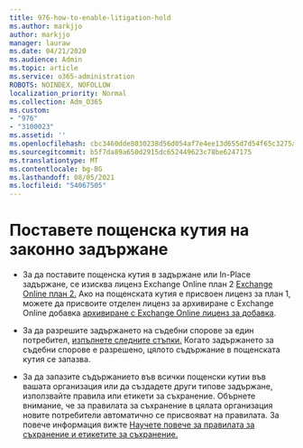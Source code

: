 ```yaml
---
title: 976-how-to-enable-litigation-hold
ms.author: markjjo
author: markjjo
manager: lauraw
ms.date: 04/21/2020
ms.audience: Admin
ms.topic: article
ms.service: o365-administration
ROBOTS: NOINDEX, NOFOLLOW
localization_priority: Normal
ms.collection: Adm_O365
ms.custom:
- "976"
- "3100023"
ms.assetid: ''
ms.openlocfilehash: cbc3460dde8030238d56d054af7e4ee13d655d7d54f65c3275a73e899dd6f813
ms.sourcegitcommit: b5f7da89a650d2915dc652449623c78be6247175
ms.translationtype: MT
ms.contentlocale: bg-BG
ms.lasthandoff: 08/05/2021
ms.locfileid: "54067505"
---
```

# <a name="place-a-mailbox-on-legal-hold"></a>Поставете пощенска кутия на законно задържане

- За да поставите пощенска кутия в задържане или In-Place задържане, се изисква лиценз Exchange Online план 2 [Exchange Online план 2.](https://docs.microsoft.com/office365/servicedescriptions/office-365-platform-service-description/office-365-plan-options) Ако на пощенската кутия е присвоен лиценз за план 1, можете да присвоите отделен лиценз за архивиране с Exchange Online добавка [архивиране с Exchange Online лиценз за добавка](https://docs.microsoft.com/office365/servicedescriptions/exchange-online-archiving-service-description).

- За да разрешите задържането на съдебни спорове за един потребител, [изпълнете следните стъпки.](https://docs.microsoft.com/microsoft-365/compliance/create-a-litigation-hold) Когато задържането за съдебни спорове е разрешено, цялото съдържание в пощенската кутия се запазва.

- За да запазите съдържанието във всички пощенски кутии във вашата организация или да създадете други типове задържане, използвайте правила или етикети за съхранение. Обърнете внимание, че за правилата за съхранение в цялата организация новите потребители автоматично се присвояват на правилата. За повече информация вижте [Научете повече за правилата за съхранение и етикетите за съхранение.](https://docs.microsoft.com/microsoft-365/compliance/retention-policies#applying-a-retention-policy-to-an-entire-organization-or-specific-locations) 
